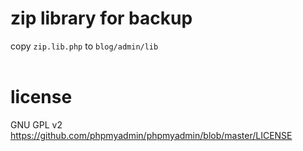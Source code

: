 # zip library for backup
copy `zip.lib.php` to `blog/admin/lib`
<br><br>

# license
GNU GPL v2<br>
https://github.com/phpmyadmin/phpmyadmin/blob/master/LICENSE
